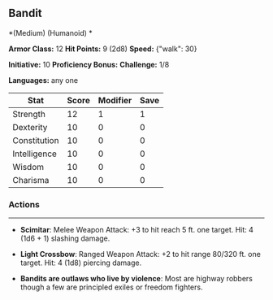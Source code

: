 ## Bandit
*(Medium) (Humanoid) *

**Armor Class:** 12
**Hit Points:** 9 (2d8)
**Speed:** {"walk": 30}

**Initiative:** 10
**Proficiency Bonus:**
**Challenge:** 1/8

**Languages:** any one



| Stat | Score | Modifier | Save |
| ---- | ---- | ---- | ---- |
| Strength | 12 | 1 | 1 |
| Dexterity | 10 | 0 | 0 |
| Constitution | 10 | 0 | 0 |
| Intelligence | 10 | 0 | 0 |
| Wisdom | 10 | 0 | 0 |
| Charisma | 10 | 0 | 0 |

### Actions
 --- 
- **Scimitar**: Melee Weapon Attack: +3 to hit  reach 5 ft.  one target. Hit: 4 (1d6 + 1) slashing damage.

- **Light Crossbow**: Ranged Weapon Attack: +2 to hit  range 80/320 ft.  one target. Hit: 4 (1d8) piercing damage.

- **Bandits are outlaws who live by violence**: Most are highway robbers  though a few are principled exiles or freedom fighters.

